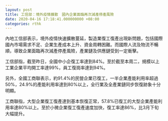 ```yaml
---
layout: post
title: 工信部：境外疫情擴散　國內企業面臨再次減產停產風險
date: 2020-04-16 17:18:41.000000000 +08:00
categories: rthk
---
```


內地工信部表示，境外疫情快速擴散蔓延，製造業復工復產出現新問題，包括國際國內市場需求不足、企業生產成本上升、資金周轉困難。而國際人流及物流不暢順，導致企業面臨再次減產停產風險，產業鏈及供應鏈受到一定衝擊。

工信部指，截至昨日，全國中小企復工率達到84%。至於截至本周二，規模以上工業企業平均開工率達99%，員工復崗率達到94%。

另外，全國工商聯表示，約91.4%的民營企業已復工，一半企業產能利用率超過50%，24.9%的產能利用率達到80%以上，全行業及全產業鏈同步恢復跡象十分明顯。

工商聯指，大型企業復工復產達到基本恢復正常，57.8%已復工的大型企業產能利用率達80%以上。至於小微企業復工復產速度加快，復工率達86%，比3月下旬大幅提升。
